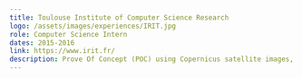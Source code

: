 ```yaml
---
title: Toulouse Institute of Computer Science Research
logo: /assets/images/experiences/IRIT.jpg
role: Computer Science Intern
dates: 2015-2016
link: https://www.irit.fr/
description: Prove Of Concept (POC) using Copernicus satellite images, for the purpose of studying agricultural soils.
---
```

<!---
Gregoire Boiron <gregoire.boiron@gmail.com>
Copyright (c) 2018 Gregoire Boiron  All Rights Reserved.
--->